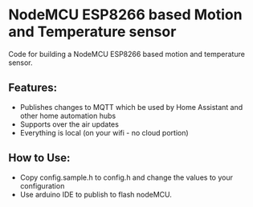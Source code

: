 # NodeMCU ESP8266 based Motion and Temperature sensor

Code for building a NodeMCU ESP8266 based motion and temperature sensor. 

Features:
---------
- Publishes changes to MQTT which be used by Home Assistant and other home automation hubs
- Supports over the air updates
- Everything is local (on your wifi - no cloud portion)

How to Use:
-----------
- Copy config.sample.h to config.h and change the values to your configuration
- Use arduino IDE to publish to flash nodeMCU. 

